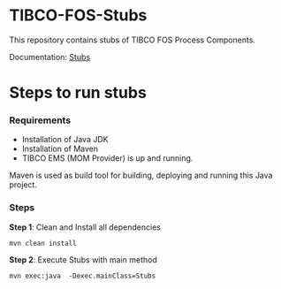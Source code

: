 # TIBCO-FOS-Stubs
This repository contains stubs of TIBCO FOS Process Components.

Documentation: [Stubs](https://sky.atlassian.net/wiki/spaces/CRM/pages/1167655428/Stubs)

# Steps to run stubs
### Requirements
* Installation of Java JDK 
* Installation of Maven
* TIBCO EMS (MOM Provider) is up and running.

Maven is used as build tool for building, deploying and running this Java project.

### Steps
**Step 1**: Clean and Install all dependencies
```
mvn clean install
```
**Step 2**:  Execute Stubs with main method
```
mvn exec:java  -Dexec.mainClass=Stubs
```